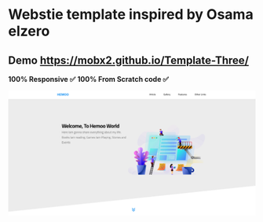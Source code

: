 # Webstie template inspired by **Osama elzero**

## Demo https://mobx2.github.io/Template-Three/
**100% Responsive :white_check_mark:**
**100% From Scratch code :white_check_mark:**

<img src="/Screenshot_2025-01-07_14-30-54.png" width="DESIRED WIDTH" height="DESIRED HEIGHT">

